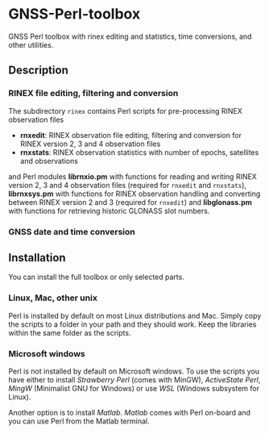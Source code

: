 # GNSS-Perl-toolbox
GNSS Perl toolbox with rinex editing and statistics, time conversions, and other utilities.

## Description

### RINEX file editing, filtering and conversion

The subdirectory `rinex` contains Perl scripts for pre-processing RINEX observation files

- **rnxedit**: RINEX observation file editing, filtering and conversion for RINEX version 2, 3 and 4 observation files
- **rnxstats**: RINEX observation statistics with number of epochs, satellites and observations

and Perl modules **librnxio.pm** with functions for reading and writing RINEX version 2, 3 and 4 observation files (required for `rnxedit` and `rnxstats`),
**librnxsys.pm** with functions for RINEX observation handling and converting between RINEX version 2 and 3 (required for `rnxedit`) and **libglonass.pm** with functions for retrieving historic GLONASS slot numbers.

### GNSS date and time conversion

## Installation

You can install the full toolbox or only selected parts.

### Linux, Mac, other unix

Perl is installed by default on most Linux distributions and Mac. Simply copy the scripts to a folder in your path and they should work. Keep the libraries within the same folder as the scripts.

### Microsoft windows

Perl is not installed by default on Microsoft windows. To use the scripts you have either to install *Strawberry Perl* (comes with MinGW), *ActiveState Perl*, *MingW* (Minimalist GNU for Windows) or use *WSL* (Windows subsystem for Linux).

Another option is to install *Matlab*. *Matlab* comes with Perl on-board and you can use Perl from the Matlab terminal.

